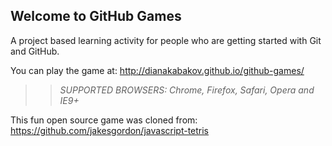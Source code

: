 ## Welcome to GitHub Games

A project based learning activity for people who are getting started with Git and GitHub.

You can play the game at: http://dianakabakov.github.io/github-games/

>> _*SUPPORTED BROWSERS*: Chrome, Firefox, Safari, Opera and IE9+_

This fun open source game was cloned from: https://github.com/jakesgordon/javascript-tetris
